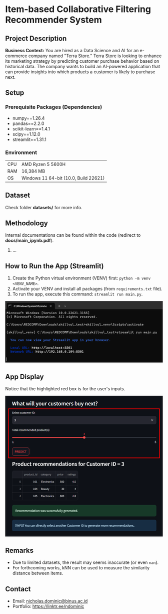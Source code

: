 # Item-based Collaborative Filtering Recommender System

## Project Description
**Business Context:** You are hired as a Data Science and AI for an e-commerce company named "Terra Store." Terra Store is looking to enhance its marketing strategy by predicting customer purchase behavior based on historical data. The company wants to build an AI-powered application that can provide insights into which products a customer is likely to purchase next.

## Setup
### Prerequisite Packages (Dependencies)
- numpy==1.26.4
- pandas==2.2.0
- scikit-learn==1.4.1
- scipy==1.12.0
- streamlit==1.31.1

### Environment
| | |
| --- | --- |
| CPU | AMD Ryzen 5 5600H |
| RAM | 16,384 MB |
| OS | Windows 11 64-bit (10.0, Build 22621) |

## Dataset
Check folder **datasets/** for more info.

## Methodology
Internal documentations can be found within the code (redirect to **docs/main_ipynb.pdf**).
1. ...

## How to Run the App (Streamlit)
1. Create the Python virtual environment (VENV) first: `python -m venv <VENV_NAME>`.
2. Activate your VENV and install all packages (from `requirements.txt` file).
3. To run the app, execute this command: `streamlit run main.py`.

![](https://github.com/NicholasDominic/sample-collaborative-filt-recsyst/blob/main/pics/run_streamlit.png)

## App Display
Notice that the highlighted red box is for the user's inputs.

![](https://github.com/NicholasDominic/sample-collaborative-filt-recsyst/blob/main/pics/terra_store_app.png)

## Remarks
- Due to limited datasets, the result may seems inaccurate (or even `nan`).
- For forthcoming works, kNN can be used to measure the similarity distance between items.

## Contact
- Email: nicholas.dominic@binus.ac.id
- Portfolio: https://linktr.ee/ndominic

